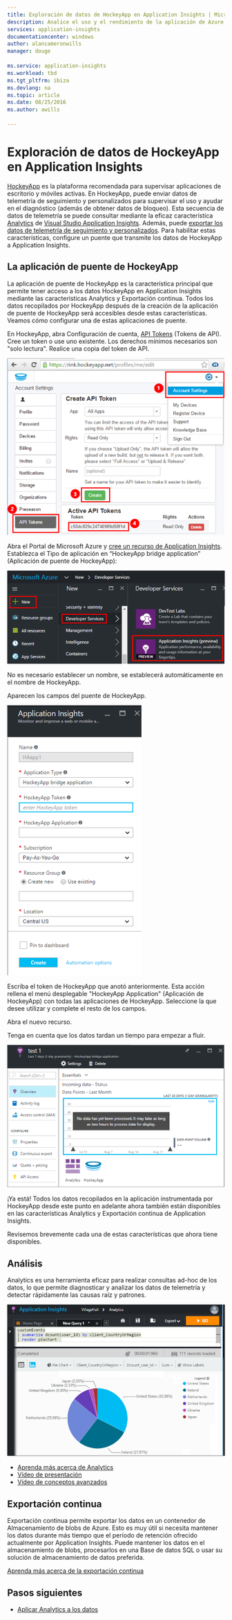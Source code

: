```yaml
---
title: Exploración de datos de HockeyApp en Application Insights | Microsoft Docs
description: Analice el uso y el rendimiento de la aplicación de Azure con Application Insights.
services: application-insights
documentationcenter: windows
author: alancameronwills
manager: douge

ms.service: application-insights
ms.workload: tbd
ms.tgt_pltfrm: ibiza
ms.devlang: na
ms.topic: article
ms.date: 08/25/2016
ms.author: awills

---
```

# Exploración de datos de HockeyApp en Application Insights
[HockeyApp](https://azure.microsoft.com/services/hockeyapp/) es la plataforma recomendada para supervisar aplicaciones de escritorio y móviles activas. En HockeyApp, puede enviar datos de telemetría de seguimiento y personalizados para supervisar el uso y ayudar en el diagnóstico (además de obtener datos de bloqueo). Esta secuencia de datos de telemetría se puede consultar mediante la eficaz característica [Analytics](app-insights-analytics.md) de [Visual Studio Application Insights](app-insights-overview.md). Además, puede [exportar los datos de telemetría de seguimiento y personalizados](app-insights-export-telemetry.md). Para habilitar estas características, configure un puente que transmite los datos de HockeyApp a Application Insights.

## La aplicación de puente de HockeyApp
La aplicación de puente de HockeyApp es la característica principal que permite tener acceso a los datos HockeyApp en Application Insights mediante las características Analytics y Exportación continua. Todos los datos recopilados por HockeyApp después de la creación de la aplicación de puente de HockeyApp será accesibles desde estas características. Veamos cómo configurar una de estas aplicaciones de puente.

En HockeyApp, abra Configuración de cuenta, [API Tokens](https://rink.hockeyapp.net/manage/auth_tokens) (Tokens de API). Cree un token o use uno existente. Los derechos mínimos necesarios son "solo lectura". Realice una copia del token de API.

![Obtener un token de API de HockeyApp](./media/app-insights-hockeyapp-bridge-app/01.png)

Abra el Portal de Microsoft Azure y [cree un recurso de Application Insights](app-insights-create-new-resource.md). Establezca el Tipo de aplicación en “HockeyApp bridge application” (Aplicación de puente de HockeyApp):

![Nuevo recurso de Application Insights](./media/app-insights-hockeyapp-bridge-app/02.png)

No es necesario establecer un nombre, se establecerá automáticamente en el nombre de HockeyApp.

Aparecen los campos del puente de HockeyApp.

![Especifique los campos de puente](./media/app-insights-hockeyapp-bridge-app/03.png)

Escriba el token de HockeyApp que anotó anteriormente. Esta acción rellena el menú desplegable "HockeyApp Application" (Aplicación de HockeyApp) con todas las aplicaciones de HockeyApp. Seleccione la que desee utilizar y complete el resto de los campos.

Abra el nuevo recurso.

Tenga en cuenta que los datos tardan un tiempo para empezar a fluir.

![Recurso de Application Insights en espera de datos](./media/app-insights-hockeyapp-bridge-app/04.png)

¡Ya está! Todos los datos recopilados en la aplicación instrumentada por HockeyApp desde este punto en adelante ahora también están disponibles en las características Analytics y Exportación continua de Application Insights.

Revisemos brevemente cada una de estas características que ahora tiene disponibles.

## Análisis
Analytics es una herramienta eficaz para realizar consultas ad-hoc de los datos, lo que permite diagnosticar y analizar los datos de telemetría y detectar rápidamente las causas raíz y patrones.

![Análisis](./media/app-insights-hockeyapp-bridge-app/05.png)

* [Aprenda más acerca de Analytics](app-insights-analytics-tour.md)
* [Vídeo de presentación](https://channel9.msdn.com/events/Build/2016/T666)
* [Vídeo de conceptos avanzados](https://channel9.msdn.com/Events/Build/2016/P591)

## Exportación continua
Exportación continua permite exportar los datos en un contenedor de Almacenamiento de blobs de Azure. Esto es muy útil si necesita mantener los datos durante más tiempo que el período de retención ofrecido actualmente por Application Insights. Puede mantener los datos en el almacenamiento de blobs, procesarlos en una Base de datos SQL o usar su solución de almacenamiento de datos preferida.

[Aprenda más acerca de la exportación continua](app-insights-export-telemetry.md)

## Pasos siguientes
* [Aplicar Analytics a los datos](app-insights-analytics-tour.md)

<!---HONumber=AcomDC_0831_2016-->